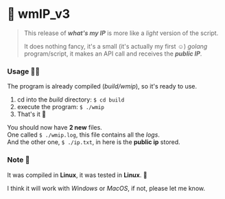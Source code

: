 # 👾 wmIP_v3

> This release of ***what's my IP*** is more like a *light* version of the script.
>
> It does nothing fancy, it's a small (it's actually my first ☺) *golang* program/script, it makes an API call and receives the ***public IP***.



### Usage 👨‍💻

The program is already compiled (*build/wmip*), so it's ready to use.

1. cd into the *build* directory: `$ cd build`
2. execute the program: `$ ./wmip`
3. That's it 🎉

You should now have **2 new** files. <br>
One called `$ ./wmip.log`, this file contains all the *logs*. <br>
And the other one, `$ ./ip.txt`, in here is the **public ip** stored.



### Note 📓

It was compiled in **Linux**, it was tested in **Linux**. 🐧

I think it will work with *Windows* or *MacOS*, if not, please let me know.

